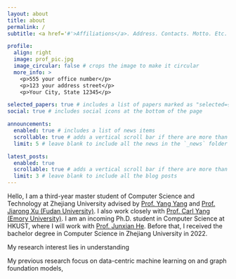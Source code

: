 ```yaml
---
layout: about
title: about
permalink: /
subtitle: <a href='#'>Affiliations</a>. Address. Contacts. Motto. Etc.

profile:
  align: right
  image: prof_pic.jpg
  image_circular: false # crops the image to make it circular
  more_info: >
    <p>555 your office number</p>
    <p>123 your address street</p>
    <p>Your City, State 12345</p>

selected_papers: true # includes a list of papers marked as "selected={true}"
social: true # includes social icons at the bottom of the page

announcements:
  enabled: true # includes a list of news items
  scrollable: true # adds a vertical scroll bar if there are more than 3 news items
  limit: 5 # leave blank to include all the news in the `_news` folder

latest_posts:
  enabled: true
  scrollable: true # adds a vertical scroll bar if there are more than 3 new posts items
  limit: 3 # leave blank to include all the blog posts
---
```


Hello, I am a third-year master student of Computer Science and Technology at Zhejiang University advised by [Prof. Yang Yang](https://yangy.org/) and [Prof. Jiarong Xu (Fudan University)](https://galina0217.github.io/). I also work closely with [Prof. Carl Yang (Emory University)](https://www.cs.emory.edu/~jyang71/). I am an incoming Ph.D. student in Computer Science at HKUST, where I will work with [Prof. Junxian He](https://jxhe.github.io/). Before that, I received the bachelor degree in Computer Science in Zhejiang University in 2022. 

My research interest lies in understanding 

My previous research focus on data-centric machine learning on  and graph foundation models,
